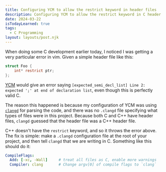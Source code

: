 ```yaml
---
title: Configuring YCM to allow the restrict keyword in header files 
description: Configuring YCM to allow the restrict keyword in C header files. 
date: 2024-03-22
isTodayLearned: true
tags:
  - C Programming
layout: layouts/post.njk
---
```


When doing some C development earlier today, I noticed I was getting a very particular error in vim.
Given a simple header file like this:
```c
struct Foo {
    int* restrict ptr;
};
```
[YCM](https://github.com/ycm-core/YouCompleteMe) would give an error saying `[expected_semi_decl_list] Line 2: expected ';' at end of declaration list`, even though this is perfectly valid C.

The reason this happened is because my configuration of YCM was using [`clangd`](https://clangd.llvm.org) for parsing the code, and there was no `.clangd` file specifying what types of files were in this project. Because both C and C++ have header files, `clangd` guessed that the header file was a C++ header file.

C++ doesn't have the `restrict` keyword, and so it throws the error above. The fix is simple: make a `.clangd` configuration file at the root of your project,
and then tell `clangd` that we are writing in C. Something like this should do it:
```yaml
CompileFlags: 
  Add: [-xc, -Wall]     # treat all files as C, enable more warnings
  Compiler: clang       # Change argv[0] of compile flags to `clang`
```
